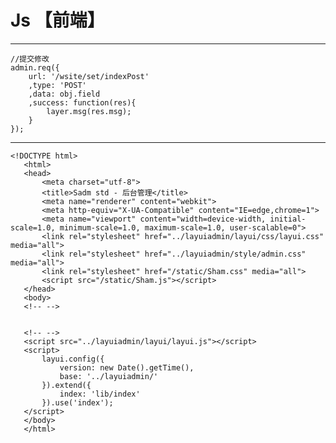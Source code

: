 # Js 【前端】

---



    //提交修改
    admin.req({
        url: '/wsite/set/indexPost'
        ,type: 'POST'
        ,data: obj.field
        ,success: function(res){
            layer.msg(res.msg);
        }
    });



---
    
    <!DOCTYPE html>
       <html>
       <head>
           <meta charset="utf-8">
           <title>Sadm std - 后台管理</title>
           <meta name="renderer" content="webkit">
           <meta http-equiv="X-UA-Compatible" content="IE=edge,chrome=1">
           <meta name="viewport" content="width=device-width, initial-scale=1.0, minimum-scale=1.0, maximum-scale=1.0, user-scalable=0">
           <link rel="stylesheet" href="../layuiadmin/layui/css/layui.css" media="all">
           <link rel="stylesheet" href="../layuiadmin/style/admin.css" media="all">
           <link rel="stylesheet" href="/static/Sham.css" media="all">
           <script src="/static/Sham.js"></script>
       </head>
       <body>
       <!-- -->
       
       
       <!-- -->
       <script src="../layuiadmin/layui/layui.js"></script>
       <script>
           layui.config({
               version: new Date().getTime(),
               base: '../layuiadmin/'
           }).extend({
               index: 'lib/index'
           }).use('index');
       </script>
       </body>
       </html>
    

